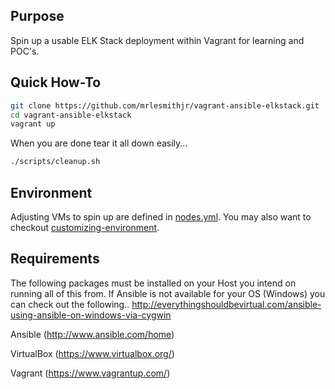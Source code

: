 ## Purpose

Spin up a usable ELK Stack deployment within Vagrant for learning and POC's.

## Quick How-To

```bash
git clone https://github.com/mrlesmithjr/vagrant-ansible-elkstack.git
cd vagrant-ansible-elkstack
vagrant up
```

When you are done tear it all down easily...

```bash
./scripts/cleanup.sh
```

## Environment

Adjusting VMs to spin up are defined in [nodes.yml](nodes.yml). You may also
want to checkout [customizing-environment](https://github.com/mrlesmithjr/vagrant-box-templates#customizing-environment).

## Requirements

The following packages must be installed on your Host you intend on running all
of this from. If Ansible is not available for your OS (Windows) you can check
out the following..
<http://everythingshouldbevirtual.com/ansible-using-ansible-on-windows-via-cygwin>

Ansible (<http://www.ansible.com/home>)

VirtualBox (<https://www.virtualbox.org/>)

Vagrant (<https://www.vagrantup.com/>)
